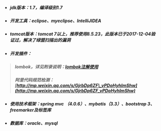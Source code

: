 * ##### jdk版本：1.7，编译级别1.7
* ##### 开发工具：eclipse、myeclipse、IntelliJIDEA
* ##### tomcat版本：tomcat 7以上，推荐使用8.5.23，此版本已于2017-12-04验证过，解决了绿盟扫描出的漏洞
* ##### 开发插件：

> ##### lombok，详见附录说明：[lombok注解使用](fu-lu/lombozzhu-jie-shi-yong.md)
>
> ##### 阿里代码规范检测：[http://mp.weixin.qq.com/s/GjrbDp6ZF\_vPDoHyhImShw](http://mp.weixin.qq.com/s/GjrbDp6ZF_vPDoHyhImShw)

* ##### 使用技术框架：spring mvc （4.0.6）、mybatis（3.3）、bootstrap 3、freemarker及标签库
* ##### 数据库：oracle、mysql



